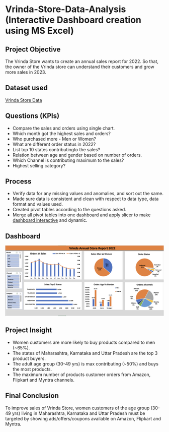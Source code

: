 # Vrinda-Store-Data-Analysis (Interactive Dashboard creation using MS Excel)

 ## **Project Objective**
 The Vrinda Store wants to create an annual sales report for 2022. So that, the owner of the Vrinda store can understand their customers and grow more sales in 2023.
 ## **Dataset used**
 [Vrinda Store Data](https://github.com/veerat-git/Vrinda-Store-Sales-Analysis/blob/main/Vrinda%20Store%20Data.xlsx)
 ## **Questions (KPIs)**
 -   Compare the sales and orders using single chart.
-   Which month got the highest sales and orders?
-   Who purchased more - Men or Women?
-   What are different order status in 2022?
-   List top 10 states contributingto the sales?
-   Relation between age and gender based on number of orders.
-   Which Channel is contributing maximum to the sales?
-   Highest selling category?

## **Process**
-   Verify data for any missing values and anomalies, and sort out the same.
-   Made sure data is consistent and clean with respect to data type, data format and values used.
-   Created pivot tables according to the questions asked.
-   Merge all pivot tables into one dashboard and apply slicer to make  [dashboard interactive](https://github.com/veerat-git/Vrinda-Store-Sales-Analysis/blob/main/Dashboard.png)  and dynamic.

## Dashboard
![Image](https://github.com/veerat-git/Vrinda-Store-Sales-Analysis/blob/main/Dashboard.png)

## **Project Insight**
-   Women customers are more likely to buy products compared to men (~65%).
-   The states of Maharashtra, Karnataka and Uttar Pradesh are the top 3 product buyers.
-   The adult age group (30-49 yrs) is max contributing (~50%) and buys the most products.
-   The maximum number of products customer orders from Amazon, Flipkart and Myntra channels.

##  **Final Conclusion**
To improve sales of Vrinda Store, women customers of the age group (30-49 yrs) living in Maharashtra, Karnataka and Uttar Pradesh must be targeted by showing ads/offers/coupons available on Amazon, Flipkart and Myntra.
